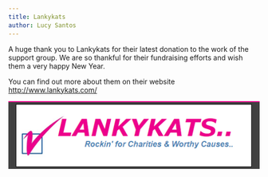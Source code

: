 ```yaml
---
title: Lankykats
author: Lucy Santos
---
```



A huge thank you to Lankykats for their latest donation to the work of the support group. We are so thankful for their fundraising efforts and wish them a very happy New Year.

You can find out more about them on their website http://www.lankykats.com/

![Lankykats](/uploads/versions/capture---x----509-138x---.PNG)
